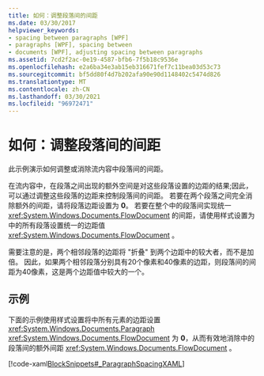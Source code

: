```yaml
---
title: 如何：调整段落间的间距
ms.date: 03/30/2017
helpviewer_keywords:
- spacing between paragraphs [WPF]
- paragraphs [WPF], spacing between
- documents [WPF], adjusting spacing between paragraphs
ms.assetid: 7cd2f2ac-0e19-4587-bfb6-7f5b18c9536e
ms.openlocfilehash: e2a6ba34e3ab15eb316671fef7c11bea03d53c73
ms.sourcegitcommit: bf5dd80f4d7b202afa90e90d1148402c5474d826
ms.translationtype: MT
ms.contentlocale: zh-CN
ms.lasthandoff: 03/30/2021
ms.locfileid: "96972471"
---
```

# <a name="how-to-adjust-spacing-between-paragraphs"></a>如何：调整段落间的间距
此示例演示如何调整或消除流内容中段落间的间距。  
  
 在流内容中，在段落之间出现的额外空间是对这些段落设置的边距的结果;因此，可以通过调整这些段落的边距来控制段落间的间距。  若要在两个段落之间完全消除额外的间距，请将段落边距设置为 **0**。  若要在整个中的段落间实现统一 <xref:System.Windows.Documents.FlowDocument> 的间距，请使用样式设置为中的所有段落设置统一的边距值 <xref:System.Windows.Documents.FlowDocument> 。  
  
 需要注意的是，两个相邻段落的边距将 "折叠" 到两个边距中的较大者，而不是加倍。 因此，如果两个相邻段落分别具有20个像素和40像素的边距，则段落间的间距为40像素，这是两个边距值中较大的一个。  
  
## <a name="example"></a>示例  
 下面的示例使用样式设置将中所有元素的边距设置 <xref:System.Windows.Documents.Paragraph> <xref:System.Windows.Documents.FlowDocument> 为 **0**，从而有效地消除中的段落间的额外间距 <xref:System.Windows.Documents.FlowDocument> 。  
  
 [!code-xaml[BlockSnippets#_ParagraphSpacingXAML](~/samples/snippets/csharp/VS_Snippets_Wpf/BlockSnippets/CSharp/Window1.xaml#_paragraphspacingxaml)]

